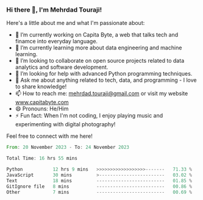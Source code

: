 ### Hi there 👋, I'm Mehrdad Touraji!


Here's a little about me and what I'm passionate about:

- 🔭 I’m currently working on Capita Byte, a web that talks tech and finamce into everyday language.
- 🌱 I’m currently learning more about data engineering and machine learning.
- 👯 I’m looking to collaborate on open source projects related to data analytics and software development.
- 🤔 I’m looking for help with advanced Python programming techniques.
- 💬 Ask me about anything related to tech, data, and programming - I love to share knowledge!
- 📫 How to reach me: mehrdad.touraji@gmail.com or visit my website www.capitabyte.com
- 😄 Pronouns: He/Him
- ⚡ Fun fact: When I'm not coding, I enjoy playing music and experimenting with digital photography!

Feel free to connect with me here!


<!--START_SECTION:waka-->

```rust
From: 20 November 2023 - To: 24 November 2023

Total Time: 16 hrs 55 mins

Python           12 hrs 9 mins   >>>>>>>>>>>>>>>>>>-------   71.33 %
JavaScript       30 mins         >------------------------   03.02 %
Text             18 mins         -------------------------   01.85 %
GitIgnore file   8 mins          -------------------------   00.86 %
Other            7 mins          -------------------------   00.69 %
```

<!--END_SECTION:waka-->
